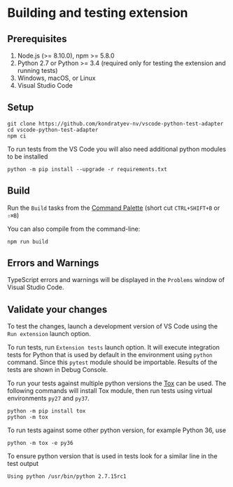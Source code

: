 # Building and testing extension

## Prerequisites

1. Node.js (>= 8.10.0), npm >= 5.8.0
1. Python 2.7 or Python >= 3.4 (required only for testing the extension and running tests)
1. Windows, macOS, or Linux
1. Visual Studio Code

## Setup

```shell
git clone https://github.com/kondratyev-nv/vscode-python-test-adapter
cd vscode-python-test-adapter
npm ci
```

To run tests from the VS Code you will also need additional python modules to be installed

```shell
python -m pip install --upgrade -r requirements.txt
```

## Build

Run the `Build` tasks from the [Command Palette](https://code.visualstudio.com/docs/editor/tasks) (short cut `CTRL+SHIFT+B` or `⇧⌘B`)

You can also compile from the command-line:

```shell
npm run build
```

## Errors and Warnings

TypeScript errors and warnings will be displayed in the `Problems` window of Visual Studio Code.

## Validate your changes

To test the changes, launch a development version of VS Code using the `Run extension` launch option.

To run tests, run `Extension tests` launch option. It will execute integration tests for Python that is used by default in the environment using `python` command. Since this `pytest` module should be importable. Results of the tests are shown in Debug Console.

To run your tests against multiple python versions the [Tox](https://tox.readthedocs.io/en/latest/) can be used. The following commands will install Tox module, then run tests using virtual environments `py27` and `py37`.

```shell
python -m pip install tox
python -m tox
```

To run tests against some other python version, for example Python 36, use

```shell
python -m tox -e py36
```

To ensure python version that is used in tests look for a similar line in the test output

```
Using python /usr/bin/python 2.7.15rc1
```
